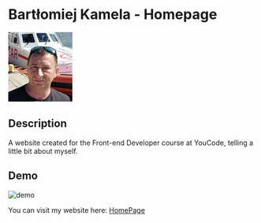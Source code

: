 # Bartłomiej Kamela - Homepage

![Bartek](images/photo_small.jpg)

## Description

A website created for the Front-end Developer course at YouCode, telling a little bit about myself.

## Demo

![demo](https://bartekkamela.github.io/homepage/images/demo.gif)

You can visit my website here: [HomePage](https://bartekkamela.github.io/homepage/)

